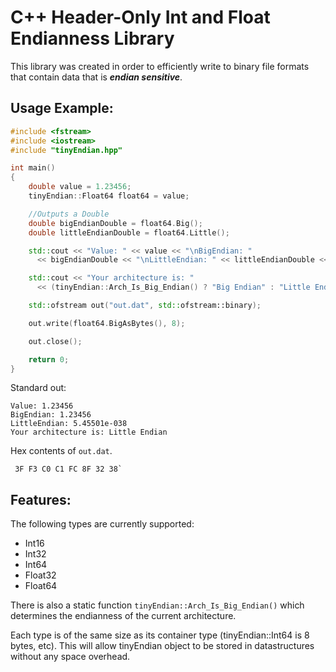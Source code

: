 # C++ Header-Only Int and Float Endianness Library
This library was created in order to efficiently write to binary file formats
that contain data that is **_endian sensitive_**. 

## Usage Example:
```c++
#include <fstream>
#include <iostream>
#include "tinyEndian.hpp"

int main()
{
    double value = 1.23456;
    tinyEndian::Float64 float64 = value;

	//Outputs a Double
    double bigEndianDouble = float64.Big();
    double littleEndianDouble = float64.Little();

    std::cout << "Value: " << value << "\nBigEndian: " 
      << bigEndianDouble << "\nLittleEndian: " << littleEndianDouble << std::endl;

    std::cout << "Your architecture is: " 
      << (tinyEndian::Arch_Is_Big_Endian() ? "Big Endian" : "Little Endian");

    std::ofstream out("out.dat", std::ofstream::binary);

    out.write(float64.BigAsBytes(), 8);

    out.close();

    return 0;
}
```
Standard out:
```
Value: 1.23456
BigEndian: 1.23456
LittleEndian: 5.45501e-038
Your architecture is: Little Endian
```
Hex contents of `out.dat`.
```
 3F F3 C0 C1 FC 8F 32 38`
```
## Features:
The following types are currently supported:
* Int16
* Int32
* Int64
* Float32
* Float64

There is also a static function `tinyEndian::Arch_Is_Big_Endian()` which determines the endianness of the current architecture.

Each type is of the same size as its container type (tinyEndian::Int64 is 8 bytes, etc). This will allow
tinyEndian object to be stored in datastructures without any space overhead.